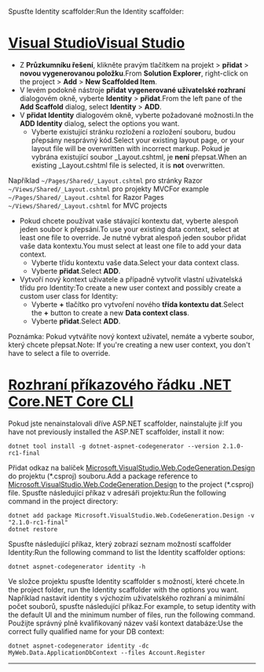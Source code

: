 <span data-ttu-id="660db-101">Spusťte Identity scaffolder:</span><span class="sxs-lookup"><span data-stu-id="660db-101">Run the Identity scaffolder:</span></span>

# <a name="visual-studiotabvisual-studio"></a>[<span data-ttu-id="660db-102">Visual Studio</span><span class="sxs-lookup"><span data-stu-id="660db-102">Visual Studio</span></span>](#tab/visual-studio) 

* <span data-ttu-id="660db-103">Z **Průzkumníku řešení**, klikněte pravým tlačítkem na projekt > **přidat** > **novou vygenerovanou položku**.</span><span class="sxs-lookup"><span data-stu-id="660db-103">From **Solution Explorer**, right-click on the project > **Add** > **New Scaffolded Item**.</span></span>
* <span data-ttu-id="660db-104">V levém podokně nástroje **přidat vygenerované uživatelské rozhraní** dialogovém okně, vyberte **Identity** > **přidat**.</span><span class="sxs-lookup"><span data-stu-id="660db-104">From the left pane of the **Add Scaffold** dialog, select **Identity** > **ADD**.</span></span>
* <span data-ttu-id="660db-105">V **přidat Identity** dialogovém okně, vyberte požadované možnosti.</span><span class="sxs-lookup"><span data-stu-id="660db-105">In the **ADD Identity** dialog, select the options you want.</span></span>
  * <span data-ttu-id="660db-106">Vyberte existující stránku rozložení a rozložení souboru, budou přepsány nesprávný kód.</span><span class="sxs-lookup"><span data-stu-id="660db-106">Select your existing layout page, or your layout file will be overwritten with incorrect markup.</span></span> <span data-ttu-id="660db-107">Pokud je vybrána existující soubor _Layout.cshtml, je **není** přepsat.</span><span class="sxs-lookup"><span data-stu-id="660db-107">When an existing _Layout.cshtml file is selected, it is **not** overwritten.</span></span>

 <span data-ttu-id="660db-108">Například `~/Pages/Shared/_Layout.cshtml` pro stránky Razor `~/Views/Shared/_Layout.cshtml` pro projekty MVC</span><span class="sxs-lookup"><span data-stu-id="660db-108">For example `~/Pages/Shared/_Layout.cshtml` for Razor Pages `~/Views/Shared/_Layout.cshtml` for MVC projects</span></span> 
* <span data-ttu-id="660db-109">Pokud chcete používat vaše stávající kontextu dat, vyberte alespoň jeden soubor k přepsání.</span><span class="sxs-lookup"><span data-stu-id="660db-109">To use your existing data context, select at least one file to override.</span></span> <span data-ttu-id="660db-110">Je nutné vybrat alespoň jeden soubor přidat vaše data kontextu.</span><span class="sxs-lookup"><span data-stu-id="660db-110">You must select at least one file to add your data context.</span></span> 
  * <span data-ttu-id="660db-111">Vyberte třídu kontextu vaše data.</span><span class="sxs-lookup"><span data-stu-id="660db-111">Select your data context class.</span></span>
  * <span data-ttu-id="660db-112">Vyberte **přidat**.</span><span class="sxs-lookup"><span data-stu-id="660db-112">Select **ADD**.</span></span>
* <span data-ttu-id="660db-113">Vytvoří nový kontext uživatele a případně vytvořit vlastní uživatelská třídu pro Identity:</span><span class="sxs-lookup"><span data-stu-id="660db-113">To create a new user context and possibly create a custom user class for Identity:</span></span>
  * <span data-ttu-id="660db-114">Vyberte **+** tlačítko pro vytvoření nového **třída kontextu dat**.</span><span class="sxs-lookup"><span data-stu-id="660db-114">Select the **+** button to create a new **Data context class**.</span></span>
  * <span data-ttu-id="660db-115">Vyberte **přidat**.</span><span class="sxs-lookup"><span data-stu-id="660db-115">Select **ADD**.</span></span>
  
<span data-ttu-id="660db-116">Poznámka: Pokud vytváříte nový kontext uživatel, nemáte a vyberte soubor, který chcete přepsat.</span><span class="sxs-lookup"><span data-stu-id="660db-116">Note: If you're creating a new user context, you don't have to select a file to override.</span></span>

# <a name="net-core-clitabnetcore-cli"></a>[<span data-ttu-id="660db-117">Rozhraní příkazového řádku .NET Core</span><span class="sxs-lookup"><span data-stu-id="660db-117">.NET Core CLI</span></span>](#tab/netcore-cli)

<span data-ttu-id="660db-118">Pokud jste nenainstalovali dříve ASP.NET scaffolder, nainstalujte ji:</span><span class="sxs-lookup"><span data-stu-id="660db-118">If you have not previously installed the ASP.NET scaffolder, install it now:</span></span>

```cli
dotnet tool install -g dotnet-aspnet-codegenerator --version 2.1.0-rc1-final
```

<span data-ttu-id="660db-119">Přidat odkaz na balíček [Microsoft.VisualStudio.Web.CodeGeneration.Design](https://www.nuget.org/packages/Microsoft.VisualStudio.Web.CodeGeneration.Design/) do projektu (\*.csproj) souboru.</span><span class="sxs-lookup"><span data-stu-id="660db-119">Add a package reference to [Microsoft.VisualStudio.Web.CodeGeneration.Design](https://www.nuget.org/packages/Microsoft.VisualStudio.Web.CodeGeneration.Design/) to the project (\*.csproj) file.</span></span> <span data-ttu-id="660db-120">Spusťte následující příkaz v adresáři projektu:</span><span class="sxs-lookup"><span data-stu-id="660db-120">Run the following command in the project directory:</span></span>

```cli
dotnet add package Microsoft.VisualStudio.Web.CodeGeneration.Design -v "2.1.0-rc1-final"
dotnet restore
```

<span data-ttu-id="660db-121">Spusťte následující příkaz, který zobrazí seznam možností scaffolder Identity:</span><span class="sxs-lookup"><span data-stu-id="660db-121">Run the following command to list the Identity scaffolder options:</span></span>

```cli
dotnet aspnet-codegenerator identity -h
```

<span data-ttu-id="660db-122">Ve složce projektu spusťte Identity scaffolder s možností, které chcete.</span><span class="sxs-lookup"><span data-stu-id="660db-122">In the project folder, run the Identity scaffolder with the options you want.</span></span> <span data-ttu-id="660db-123">Například nastavit identity s výchozím uživatelského rozhraní a minimální počet souborů, spusťte následující příkaz.</span><span class="sxs-lookup"><span data-stu-id="660db-123">For example, to setup identity with the default UI and the minimum number of files, run the following command.</span></span> <span data-ttu-id="660db-124">Použijte správný plně kvalifikovaný název vaší kontext databáze:</span><span class="sxs-lookup"><span data-stu-id="660db-124">Use the correct fully qualified name for your DB context:</span></span>

```cli
dotnet aspnet-codegenerator identity -dc MyWeb.Data.ApplicationDbContext --files Account.Register
```
-------------
